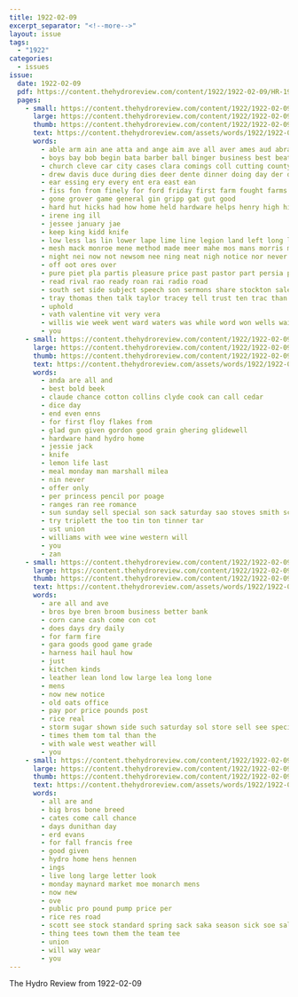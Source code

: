 ```yaml
---
title: 1922-02-09
excerpt_separator: "<!--more-->"
layout: issue
tags:
  - "1922"
categories:
  - issues
issue:
  date: 1922-02-09
  pdf: https://content.thehydroreview.com/content/1922/1922-02-09/HR-1922-02-09.pdf
  pages:
    - small: https://content.thehydroreview.com/content/1922/1922-02-09/small/HR-1922-02-09-01.jpg
      large: https://content.thehydroreview.com/content/1922/1922-02-09/large/HR-1922-02-09-01.jpg
      thumb: https://content.thehydroreview.com/content/1922/1922-02-09/thumbnails/HR-1922-02-09-01.jpg
      text: https://content.thehydroreview.com/assets/words/1922/1922-02-09/HR-1922-02-09-01.txt
      words:
        - able arm ain ane atta and ange aim ave all aver ames aud abraham are ago ana
        - boys bay bob begin bata barber ball binger business best beat baptist big back bitten basket boss battles but bet beach bible board been both bor brown
        - church cleve car city cases clara comings coll cutting county cat con christian cee clan constant class christ cake carnegie close
        - drew davis duce during dies deer dente dinner doing day der donna days dine darko death double dallas
        - ear essing ery every ent era east ean
        - fiss fon from finely for ford friday first farm fought farms forget fede front found fine fire farmer
        - gone grover game general gin gripp gat gut good
        - hard hut hicks had how home held hardware helps henry high hin hane hola herndon her heard hie hydro hatton hen has
        - irene ing ill
        - jessee january jae
        - keep king kidd knife
        - low less las lin lower lape lime line legion land left long lair large
        - mesh mack monroe mene method made meer mahe mos mans morris many most members money mong meadow more mance miss might morning middle men
        - night nei now not newsom nee ning neat nigh notice nor never new
        - off oot ores over
        - pure piet pla partis pleasure price past pastor part persia princess pao present president phelps pins place profit
        - read rival rao ready roan rai radio road
        - south set side subject speech son sermons share stockton sales special smoke score sas selling saturday stolen sinn school saw state shone still sun swords she say sale sam sunday star
        - tray thomas then talk taylor tracey tell trust ten trac than tam tar tad terrie taken teacher tes them teen thing texas till the tor thurs team
        - uphold
        - vath valentine vit very vera
        - willis wie week went ward waters was while word won wells wait water witte world winner work with wig well way will
        - you
    - small: https://content.thehydroreview.com/content/1922/1922-02-09/small/HR-1922-02-09-02.jpg
      large: https://content.thehydroreview.com/content/1922/1922-02-09/large/HR-1922-02-09-02.jpg
      thumb: https://content.thehydroreview.com/content/1922/1922-02-09/thumbnails/HR-1922-02-09-02.jpg
      text: https://content.thehydroreview.com/assets/words/1922/1922-02-09/HR-1922-02-09-02.txt
      words:
        - anda are all and
        - best bold beek
        - claude chance cotton collins clyde cook can call cedar
        - dice day
        - end even enns
        - for first floy flakes from
        - glad gun given gordon good grain ghering glidewell
        - hardware hand hydro home
        - jessie jack
        - knife
        - lemon life last
        - meal monday man marshall milea
        - nin never
        - offer only
        - per princess pencil por poage
        - ranges ran ree romance
        - sun sunday sell special son sack saturday sao stoves smith scott seed store supply
        - try triplett the too tin ton tinner tar
        - ust union
        - williams with wee wine western will
        - you
        - zan
    - small: https://content.thehydroreview.com/content/1922/1922-02-09/small/HR-1922-02-09-03.jpg
      large: https://content.thehydroreview.com/content/1922/1922-02-09/large/HR-1922-02-09-03.jpg
      thumb: https://content.thehydroreview.com/content/1922/1922-02-09/thumbnails/HR-1922-02-09-03.jpg
      text: https://content.thehydroreview.com/assets/words/1922/1922-02-09/HR-1922-02-09-03.txt
      words:
        - are all and ave
        - bros bye bren broom business better bank
        - corn cane cash come con cot
        - does days dry daily
        - for farm fire
        - gara goods good game grade
        - harness hail haul how
        - just
        - kitchen kinds
        - leather lean lond low large lea long lone
        - mens
        - now new notice
        - old oats office
        - pay por price pounds post
        - rice real
        - storm sugar shown side such saturday sol store sell see special star
        - times them tom tal than the
        - with wale west weather will
        - you
    - small: https://content.thehydroreview.com/content/1922/1922-02-09/small/HR-1922-02-09-04.jpg
      large: https://content.thehydroreview.com/content/1922/1922-02-09/large/HR-1922-02-09-04.jpg
      thumb: https://content.thehydroreview.com/content/1922/1922-02-09/thumbnails/HR-1922-02-09-04.jpg
      text: https://content.thehydroreview.com/assets/words/1922/1922-02-09/HR-1922-02-09-04.txt
      words:
        - all are and
        - big bros bone breed
        - cates come call chance
        - days dunithan day
        - erd evans
        - for fall francis free
        - good given
        - hydro home hens hennen
        - ings
        - live long large letter look
        - monday maynard market moe monarch mens
        - now new
        - ove
        - public pro pound pump price per
        - rice res road
        - scott see stock standard spring sack saka season sick soe sale sugar sales sae store she saturday
        - thing tees town them the team tee
        - union
        - will way wear
        - you
---
```


The Hydro Review from 1922-02-09

<!--more-->

